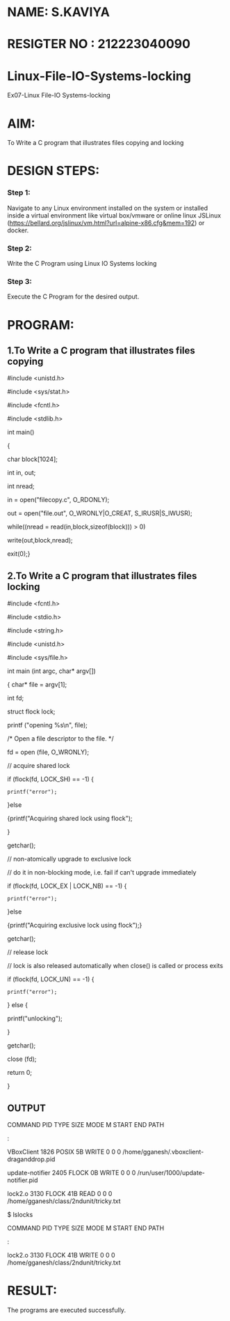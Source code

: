 # NAME: S.KAVIYA
# RESIGTER NO : 212223040090
# Linux-File-IO-Systems-locking
Ex07-Linux File-IO Systems-locking
# AIM:
To Write a C program that illustrates files copying and locking

# DESIGN STEPS:

### Step 1:

Navigate to any Linux environment installed on the system or installed inside a virtual environment like virtual box/vmware or online linux JSLinux (https://bellard.org/jslinux/vm.html?url=alpine-x86.cfg&mem=192) or docker.

### Step 2:

Write the C Program using Linux IO Systems locking

### Step 3:

Execute the C Program for the desired output. 

# PROGRAM:

## 1.To Write a C program that illustrates files copying 

#include <unistd.h>

#include <sys/stat.h>

#include <fcntl.h>

#include <stdlib.h>

int main()

{

char block[1024];

int in, out;

int nread;

in = open("filecopy.c", O_RDONLY);

out = open("file.out", O_WRONLY|O_CREAT, S_IRUSR|S_IWUSR);

while((nread = read(in,block,sizeof(block))) > 0)

write(out,block,nread);

exit(0);}


## 2.To Write a C program that illustrates files locking

#include <fcntl.h>

#include <stdio.h>

#include <string.h>

#include <unistd.h>

#include <sys/file.h>

int main (int argc, char* argv[])

{ char* file = argv[1];

 int fd;
 
 struct flock lock;
 
 printf ("opening %s\n", file);
 
 /* Open a file descriptor to the file. */
 
 fd = open (file, O_WRONLY);
 
// acquire shared lock

if (flock(fd, LOCK_SH) == -1) {

    printf("error");
    
}else

{printf("Acquiring shared lock using flock");

}

getchar();

// non-atomically upgrade to exclusive lock

// do it in non-blocking mode, i.e. fail if can't upgrade immediately

if (flock(fd, LOCK_EX | LOCK_NB) == -1) {

    printf("error");
    
}else

{printf("Acquiring exclusive lock using flock");}

getchar();

// release lock

// lock is also released automatically when close() is called or process exits

if (flock(fd, LOCK_UN) == -1) {

    printf("error");
    
} else {

printf("unlocking");

}

getchar();

close (fd);

return 0;

}


## OUTPUT

COMMAND           PID  TYPE SIZE MODE  M START END PATH

:

VBoxClient       1826 POSIX   5B WRITE 0     0  0 /home/gganesh/.vboxclient-draganddrop.pid

update-notifier  2405 FLOCK   0B WRITE 0     0   0 /run/user/1000/update-notifier.pid

lock2.o          3130 FLOCK  41B READ  0     0   0 /home/gganesh/class/2ndunit/tricky.txt

$ lslocks 

COMMAND           PID  TYPE SIZE MODE  M START END PATH

:

lock2.o          3130 FLOCK  41B WRITE 0     0   0 /home/gganesh/class/2ndunit/tricky.txt







# RESULT:
The programs are executed successfully.

